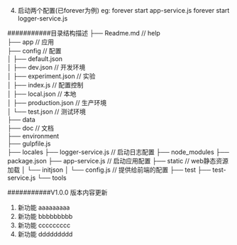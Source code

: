 4. 启动两个配置(已forever为例)
    eg: forever start app-service.js
        forever start logger-service.js


###########目录结构描述
├── Readme.md                   // help     
├── app                         // 应用     
├── config                      // 配置     
│   ├── default.json        
│   ├── dev.json                // 开发环境     
│   ├── experiment.json         // 实验     
│   ├── index.js                // 配置控制     
│   ├── local.json              // 本地     
│   ├── production.json         // 生产环境     
│   └── test.json               // 测试环境     
├── data        
├── doc                         // 文档     
├── environment     
├── gulpfile.js     
├── locales
├── logger-service.js           // 启动日志配置
├── node_modules
├── package.json
├── app-service.js              // 启动应用配置
├── static                      // web静态资源加载
│   └── initjson
│   	└── config.js 		// 提供给前端的配置
├── test
├── test-service.js
└── tools



###########V1.0.0 版本内容更新
1. 新功能	 aaaaaaaaa
2. 新功能	 bbbbbbbbb
3. 新功能	 ccccccccc
4. 新功能	 ddddddddd
